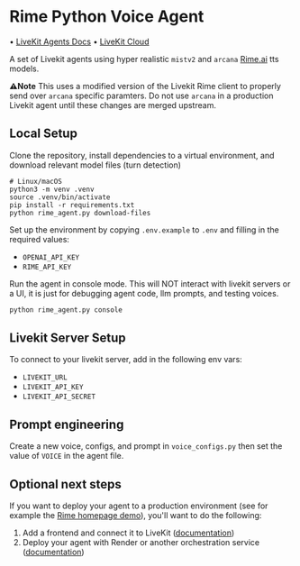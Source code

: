 
# Rime Python Voice Agent

<p>
  •
  <a href="https://docs.livekit.io/agents/overview/">LiveKit Agents Docs</a>
  •
  <a href="https://livekit.io/cloud">LiveKit Cloud</a>
</p>

A set of Livekit agents using hyper realistic `mistv2` and `arcana` [Rime.ai](https://www.rime.ai/) tts models.

**⚠️Note** This uses a modified version of the Livekit Rime client to properly send over `arcana` specific paramters.
Do not use `arcana` in a production Livekit agent until these changes are merged upstream.

## Local Setup

Clone the repository, install dependencies to a virtual environment, and download relevant model files (turn detection)

```console
# Linux/macOS
python3 -m venv .venv
source .venv/bin/activate
pip install -r requirements.txt
python rime_agent.py download-files
```

Set up the environment by copying `.env.example` to `.env` and filling in the required values:

- `OPENAI_API_KEY`
- `RIME_API_KEY`

Run the agent in console mode. This will NOT interact with livekit servers or a UI, it is just for debugging
 agent code, llm prompts, and testing voices.

```bash
python rime_agent.py console
```

## Livekit Server Setup
To connect to your livekit server, add in the following env vars:
- `LIVEKIT_URL`
- `LIVEKIT_API_KEY`
- `LIVEKIT_API_SECRET`

## Prompt engineering

Create a new voice, configs, and prompt in `voice_configs.py` then set the value of `VOICE` in the agent file.

## Optional next steps

If you want to deploy your agent to a production environment (see for example the [Rime homepage demo](https://rime.ai/)), you'll want to do the following:

1. Add a frontend and connect it to LiveKit ([documentation](https://docs.livekit.io/agents/start/voice-ai/#connect-to-playground))
2. Deploy your agent with Render or another orchestration service ([documentation](https://docs.livekit.io/agents/ops/deployment/))
